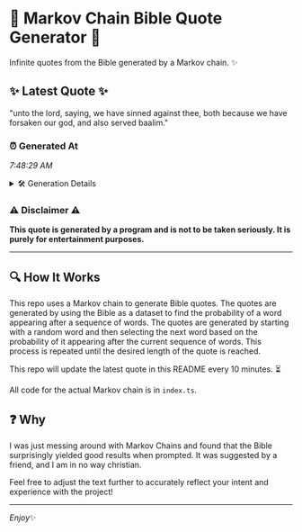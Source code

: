 # 📖 Markov Chain Bible Quote Generator 📖

Infinite quotes from the Bible generated by a Markov chain. ✨

## ✨ Latest Quote ✨
"unto the lord, saying, we have sinned against thee, both because we have forsaken our god, and also served baalim."

### ⏰ Generated At
*7:48:29 AM*

<details>
    <summary>🛠️ Generation Details</summary>
    <p>
        <strong>🌱 Seed:</strong> unto<br>
        <strong>🔄 Iterations:</strong> 19<br>
        <strong>📜 Context History:</strong><br>[ unto ]: the<br>[ unto, the ]: lord,<br>[ unto, the, lord, ]: saying,<br>[ unto, the, lord,, saying, ]: we<br>[ unto, the, lord,, saying,, we ]: have<br>[ unto, the, lord,, saying,, we, have ]: sinned<br>[ the, lord,, saying,, we, have, sinned ]: against<br>[ lord,, saying,, we, have, sinned, against ]: thee,<br>[ saying,, we, have, sinned, against, thee, ]: both<br>[ we, have, sinned, against, thee,, both ]: because<br>[ have, sinned, against, thee,, both, because ]: we<br>[ sinned, against, thee,, both, because, we ]: have<br>[ against, thee,, both, because, we, have ]: forsaken<br>[ thee,, both, because, we, have, forsaken ]: our<br>[ both, because, we, have, forsaken, our ]: god,<br>[ because, we, have, forsaken, our, god, ]: and<br>[ we, have, forsaken, our, god,, and ]: also<br>[ have, forsaken, our, god,, and, also ]: served<br>[ forsaken, our, god,, and, also, served ]: baalim.<br>
    </p>
</details>

### ⚠️ Disclaimer ⚠️
**This quote is generated by a program and is not to be taken seriously. It is purely for entertainment purposes.**

---

## 🔍 How It Works

This repo uses a Markov chain to generate Bible quotes. The quotes are generated by using the Bible as a dataset to find the probability of a word appearing after a sequence of words. The quotes are generated by starting with a random word and then selecting the next word based on the probability of it appearing after the current sequence of words. This process is repeated until the desired length of the quote is reached.

This repo will update the latest quote in this README every 10 minutes. ⏳

All code for the actual Markov chain is in `index.ts`.

## ❓ Why

I was just messing around with Markov Chains and found that the Bible surprisingly yielded good results when prompted. 
It was suggested by a friend, and I am in no way christian.

Feel free to adjust the text further to accurately reflect your intent and experience with the project!

---

*Enjoy*✨

